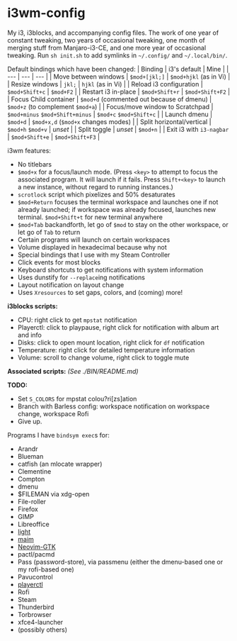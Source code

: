 # i3wm-config
My i3, i3blocks, and accompanying config files.
The work of one year of constant tweaking,
two years of occasional tweaking,
one month of merging stuff from Manjaro-i3-CE,
and one more year of occasional tweaking.
Run `sh init.sh` to add symlinks in `~/.config/` and `~/.local/bin/`.

Default bindings which have been changed:
| Binding | i3's default | Mine |
| --- | --- | --- |
| Move between windows | `$mod+[jkl;]` | `$mod+hjkl` (as in Vi) |
| Resize windows | `jkl;` | `hjkl` (as in Vi) |
| Reload i3 configuration | `$mod+Shift+c` | `$mod+F2` |
| Restart i3 in-place | `$mod+Shift+r` | `$mod+Shift+F2` |
| Focus Child container | `$mod+d` (commented out because of dmenu) | `$mod+z` (to complement `$mod+a`) |
| Focus/move window to Scratchpad | `$mod+minus` `$mod+Shift+minus` | `$mod+c` `$mod+Shift+c` |
| Launch dmenu | `$mod+d` | `$mod+x,d` (`$mod+x` changes modes) |
| Split horizontal/vertical | `$mod+h` `$mod+v` | *unset* |
| Split toggle | *unset* | `$mod+n` |
| Exit i3 with `i3-nagbar` | `$mod+Shift+e` | `$mod+Shift+F3` |

i3wm features:
* No titlebars
* `$mod+x` for a focus/launch mode. (Press `<key>` to attempt to focus the associated program.  It will launch if it fails. Press `Shift+<key>` to launch a new instance, without regard to running instances.)
* `scrotlock` script which pixelizes and 50% desaturates
* `$mod+Return` focuses the terminal workspace and launches one if not already launched; if workspace was already focused, launches new terminal. `$mod+Shift+t` for new terminal anywhere
* `$mod+Tab` backandforth, let go of `$mod` to stay on the other workspace, or let go of `Tab` to return
* Certain programs will launch on certain workspaces
* Volume displayed in hexadecimal because why not
* Special bindings that I use with my Steam Controller
* Click events for most blocks
* Keyboard shortcuts to get notifications with system information
* Uses dunstify for `--replace`ing notifications
* Layout notification on layout change
* Uses `Xresources` to set gaps, colors, and (coming) more!

**i3blocks scripts:**
* CPU: right click to get `mpstat` notification
* Playerctl: click to playpause, right click for notification with album art and info
* Disks: click to open mount location, right click for `df` notification
* Temperature: right click for detailed temperature information
* Volume: scroll to change volume, right click to toggle mute

**Associated scripts:** *(See ./BIN/README.md)*

**TODO:**
* Set `S_COLORS` for mpstat colou?ri\[zs\]ation
* Branch with Barless config: workspace notification on workspace change, workspace Rofi
* Give up.

Programs I have `bindsym exec`s for:
<!--!sort -d-->
* Arandr
* Blueman
* catfish (an mlocate wrapper)
* Clementine
* Compton
* dmenu
* \$FILEMAN via xdg-open
* File-roller
* Firefox
* GIMP
* Libreoffice
* [light](https://github.com/haikarainen/light)
* [maim](https://github.com/naelstrof/maim)
* [Neovim-GTK](https://github.com/daa84/neovim-gtk)
* pactl/pacmd
* Pass (password-store), via passmenu (either the dmenu-based one or my rofi-based one)
* Pavucontrol
* [playerctl](https://github.com/acrisci/playerctl)
* Rofi
* Steam
* Thunderbird
* Torbrowser
* xfce4-launcher
* (possibly others)
